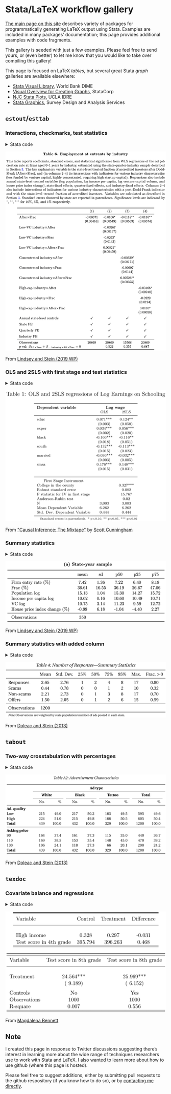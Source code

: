 # Stata/LaTeX workflow gallery

[The main page on this site](../) describes variety of packages for programmatically generating LaTeX output using Stata. Examples are included in many packages’ documentation; this page provides additional examples with code fragments.

This gallery is seeded with just a few examples. Please feel free to send yours, or (even better) to let me know that you would like to take over compiling this gallery!



This page is focused on LaTeX *tables*, but several great Stata *graph* galleries are available elsewhere:
- [Stata Visual Library](https://worldbank.github.io/Stata-IE-Visual-Library/), World Bank DIME
- [Visual Overview for Creating Graphs](https://www.stata.com/support/faqs/graphics/gph/stata-graphs/), StataCorp
- [NJC Stata Plots](https://stats.idre.ucla.edu/stata/faq/graph/njc-stata-plots/), UCLA IDRE
- [Stata Graphics](https://www.surveydesign.com.au/tipsgraphs.html), Survey Design and Analysis Services


## `estout`/`esttab`

### Interactions, checkmarks, test statistics

<details>
<summary>Stata code</summary>

~~~
eststo  clear
eststo: areg empend_normsqi               after##c.frac lnpop lnpercap lnvc chHPI i.yq i.industry [weight=pa]  if ${SAMPLEIF} & age_buckets == 1, absorb(state) cluster(state)

eststo: areg empend_normsqi  lowsectorvc##after##c.frac lnpop lnpercap lnvc chHPI i.yq i.industry [weight=pa]  if ${SAMPLEIF} & age_buckets == 1, absorb(state) cluster(state)
test 1.after#c.frac + 1.lowsectorvc#1.after#c.frac = 0
estadd scalar sum_afterfrac_p = r(p)

eststo: areg empend_normsqi    empconc50##after##c.frac lnpop lnpercap lnvc chHPI i.yq i.industry [weight=pa]  if ${SAMPLEIF} & age_buckets == 1, absorb(state) cluster(state)
test 1.after#c.frac + 1.empconc50#1.after#c.frac = 0
estadd scalar sum_afterfrac_p = r(p)

eststo: areg empend_normsqi      highcap##after##c.frac lnpop lnpercap lnvc chHPI i.yq i.industry [weight=pa]  if ${SAMPLEIF} & age_buckets == 1, absorb(state) cluster(state)
test 1.after#c.frac + 1.highcap#1.after#c.frac = 0
estadd scalar sum_afterfrac_p = r(p)


esttab using "${OUTPATH}emp_entrants_industry", ///
nomtitles booktabs replace ///
order(1.after#c.frac ///
	1.lowsectorvc#1.after  1.lowsectorvc#c.frac 1.lowsectorvc#1.after#c.frac ///
	1.empconc50#1.after  1.empconc50#c.frac 1.empconc50#1.after#c.frac ///
	1.highcap#1.after  1.highcap#c.frac 1.highcap#1.after#c.frac ///
	lnpop lnpercap lnvc chHPI) ///
drop(frac 1.after  1.empconc50 1.lowsectorvc 1.highcap) ///
indicate("Annual state-level controls = lnpop lnpercap lnvc chHPI"   "State FE = _cons" "Quarterly FE = *.yq" "Industry FE = *.industry", labels("\checkmark" "")) ///
stats(N sum_afterfrac_p, labels("Observations" "\$p\$-val: \$\beta_{\text{Aft}\times\text{Frac}} + \beta_{\text{\ldots industry}\times\text{Aft}\times\text{Frac}} = 0 \$")) ///
label nobaselevels interaction("\$\times\$") substitute("=1" "") nonotes se star(* 0.10 ** 0.05 *** 0.01)
~~~

</details>

![Table 6 from Lindsey and Stein (2019 WP)](images/lindseystein_t6.png "Sample table")

From [Lindsey and Stein (2019 WP)](https://papers.ssrn.com/sol3/papers.cfm?abstract_id=2939994)





### OLS and 2SLS with first stage and test statistics

<details>
<summary>Stata code</summary>

~~~
* This file will estimate the returns to college education using the "college in the county" instrumental variable
* which instruments for college attendance with whether there is a 2 or 4 year college near the respondent of the NLS.
* You will first need to install estout (ssc install estout), and you will need to pull the card data from my Mixtape
* in the cloud.  

use "https://storage.googleapis.com/causal-inference-mixtape.appspot.com/card", replace

cap n tempvar tempsample
cap n local specname=`specname'+1
reg  lwage  educ  exper black south married   smsa
cap n estadd ysumm
cap n estimates store ols_`specname'

cap n local specname=`specname'+1
reg educ nearc4 exper black south married   smsa
cap n local biv = _b[nearc4]
cap n local seiv = _se[nearc4]
cap n unab ivs: nearc4
cap n local xlist: colnames e(b)
cap n local ivs: list ivs & xlist
cap n test `ivs'
cap n local F_iv=r(F)
cap n local specname=`specname'+1

cap n ivregress 2sls lwage (educ=nearc4) exper black south married   smsa, first
cap n estadd ysumm
cap n estadd scalar biv  = `biv'
cap n estadd scalar seiv = `seiv'
cap n estadd scalar F_iv = `F_iv'
cap n rivtest
n return list
cap n local ar_chi2=r(ar_chi2)
cap n local ar_p=r(ar_p)
cap n estadd scalar ar_chi2 = `ar_chi2'
cap n estadd scalar ar_p = `ar_p'
cap n estimates store tsls_`specname'

#delimit ;
	cap n estout * using ./card.tex,
		style(tex) label notype
		cells((b(star fmt(%9.3f))) (se(fmt(%9.3f)par))) 		
		stats(biv seiv F_iv ar_p N ymean ysd, star(biv)
		labels("College in the county" "Robust standard error " "F statistic for IV in first stage" "Anderson-Rubin test" "N" "Mean Dependent Variable" "Std. Dev. Dependent Variable")
			fmt(3 3 3 2 %9.0fc 3 3))
		keep(educ exper black south married smsa) replace noabbrev starlevels(* 0.10 ** 0.05 *** 0.01)
		title(OLS and 2SLS regressions of Log Earnings on Schooling)   
		collabels(none) eqlabels(none) mlabels(none) mgroups(none)
		prehead("\begin{table}[htbp]\centering" "\scriptsize" "\caption{@title}" "\label{2sls_1}" "\begin{center}" "\begin{threeparttable}" "\begin{tabular}{l*{@E}{c}}"
"\toprule"
"\multicolumn{1}{l}{\textbf{Dependent variable}}&"
"\multicolumn{2}{c}{\textbf{Log wage}}\\"
"\multicolumn{1}{c}{}&"
"\multicolumn{1}{c}{OLS}&"
"\multicolumn{1}{c}{2SLS}\\")
		posthead("\midrule")
		prefoot("\\" "\midrule" "\multicolumn{1}{c}{First Stage Instrument}\\")  
		postfoot("\bottomrule" "\end{tabular}" "\begin{tablenotes}" "\tiny" "\item Standard errors in parenthesis. * p$<$0.10, ** p$<$0.05, *** p$<$0.01" "\end{tablenotes}" \end{threeparttable} \end{center} \end{table});
#delimit cr
~~~

</details>

![Table from Cunningham Mixtape](images/cunningham_t1.png "Sample table")

From ["Causal Inference: The Mixtape"](http://scunning.com/mixtape.html) by [Scott Cunningham](http://scunning.com/)







### Summary statistics

<details>
<summary>Stata code</summary>

~~~
gen t_entry_norm1 = entry_norm1 * 100
label var t_entry_norm1	"Firm entry rate (\%)"

gen t_frac = frac * 100
label var t_frac	"Frac (\%)"

gen t_chHPI = chHPI * 100
label var t_chHPI	"House price index change (\%)"

eststo clear
eststo: quietly estpost summarize	t_entry_norm1 ///
									t_frac lnpop lnpercap lnvc t_chHPI ///
								if ${SAMPLEIF} & (age_buckets == 1) & (pa > 0), detail

esttab using "${OUTPATH}summstat_bds_sy.tex", replace ///
	cells("mean(fmt(2)) sd(fmt(2)) p50(fmt(2)) p25(fmt(2)) p75(fmt(2))") label booktab nonumber nomtitles
eststo clear
~~~

</details>

![Table 2a from Lindsey and Stein (2019 WP)](images/lindseystein_t2a.png "Sample table")

From [Lindsey and Stein (2019 WP)](https://papers.ssrn.com/sol3/papers.cfm?abstract_id=2939994)





### Summary statistics with added column

<details>
<summary>Stata code</summary>

~~~
label var responses		"Responses"
label var scams			"Scams"
label var nonscams		"Non-scams"
label var offers		"Offers"


estpost tabstat anyresponse anyscam anynonscam anyoffer [aw = stateweight], statistics(mean) columns(statistics)
matrix anys = e(mean)
matrix colnames anys = responses scams nonscams offers	// Get column in same rows as responses scams nonscams offers
matrix rownames anys = anys

eststo clear
estpost tabstat responses scams nonscams offers [aw = stateweight], statistics(mean sd p25 p50 p75 p95 max count) columns(statistics)

estadd matrix anys

esttab using "${OUTPATH}numberresponsesw.tex", ///
	cells("mean(fmt(a2) label(Mean)) sd(fmt(a2) label(Std.\ Dev.)) p25(fmt(a2) label(25\%)) p50(fmt(a2) label(50\%)) p75(fmt(a2) label(75\%))  p95(fmt(a2) label(95\%)) max(fmt(a2) label(Max.)) anys(fmt(a2) label(Frac.\ $>0$))") ///
	nostar nonumbers nomtitle label booktabs width(38em) replace
~~~

</details>

![Table 4 from Doleac and Stein (2013)](images/doleacstein_t4.png "Sample table")

From [Doleac and Stein (2013)](http://onlinelibrary.wiley.com/doi/10.1111/ecoj.12082/abstract)




## `tabout`


### Two-way crosstabulation with percentages

<details>
<summary>Stata code</summary>

~~~
global ADCHARS			"highquality price"
label var highquality "Ad.\ quality"

tabout ${ADCHARS} type using ${OUTPATH}adchars.tex, c(freq col) f(0 1) ///
	cl1(2-11) cl2(2-3 4-5 6-7 8-9 10-11) topstr(Advertisement Characteristics\label{tab:adchars}|\textwidth) ///
	replace style(tex) bt font(bold) topf(top.tex) botf(bot.tex)
~~~

</details>

![Table A2 from Doleac and Stein (2013)](images/doleacstein_ta2.png "Sample table")

From [Doleac and Stein (2013)](http://onlinelibrary.wiley.com/doi/10.1111/ecoj.12082/abstract)




## `texdoc`


### Covariate balance and regressions

<details>
<summary>Stata code</summary>

~~~
/**********************************************************************************************
* Title: Example for LaTeX output using texdoc
* Created by: M. Bennett
* Created on: 04/02/19
* Purpose: This dofile generates fake data and shows how to build different tables in LaTeX
			using texdoc
* Last Modified on: 04/02/19
* Last Modified by: MB
* Edits:
	[04/02/19]: Created dofile
**********************************************************************************************/

* Start with an empty dataset
clear

* Set a seed so results are replicable (I'm using Stata 15, just in case)
set seed 123

* Set number of obs
set obs 1000

* Generate an error term u normally distributed
gen u=rnormal(0,100)

* Generate a random treatment variable:
gen treat = runiform(0,1)>0.5
label var treat "Treatment"

* Generate a binary covariate (50% of the population)
gen x1=runiform(0,1)>0.7
label var x1 "High income"

* Generate a continuous covariate
gen x2=rnormal(400,110)
label var x2 "Test score in 4th grade"

* Generate an outcome:
gen y= 100 + 50*x1 + 1*x2 + 20*treat + u
label var y "Test score in 8th grade"

* Generate a simple covariate table (there are different ways to run this, but here's one):
foreach var of varlist x1 x2{
	* Run a regression (using , robust to account for heteroskedasticity)
	reg `var' treat, robust

	* Store whatever you want (in this case, we are going to save the means for each group and the difference)
	global m`var'_0: di %6.3fc _b[_cons]
	global m`var'_1: di %6.3fc _b[_cons] + _b[treat]
	global dif_`var': di %6.3fc _b[treat]

	* Store the label of the variable, because it's easier then to put it in the tables:
	global lbe_`var' : var label `var'

	* Because I also want to know if the difference is significant, I'm going to store the p-value (and the star level)
	qui test treat=0
	global p_`var': di %12.3fc r(p)
	glo star_`var'=cond(${p_`var'}<.01,"***",cond(${p_`var'}<.05,"**",cond(${p_`var'}<.1,"*","")))
}

* Now, lets generate our balance table! (heads up, if you haven't set a current directory (cd), it's going to store this table wherever is the default).
* PS: It's not necessary to do this with a loop, but if you have a lot of covariates, might be useful.

texdoc init balance_table.tex, replace force
tex \begin{tabular}{lccc} \toprule \toprule
tex Variable			& 	Control	& Treatment & Difference \\
tex \addlinespace \hline \\
foreach var of varlist x1 x2{
tex ${lbe_`var'} & ${m`var'_0} & ${m`var'_1} & ${dif_`var'}${star_`var'}\\
}
tex \hline \hline
tex \end{tabular}

texdoc close


* Let's run a regression now! (with and without controls)

global covs0 "treat"
global covs1 "treat x*"

global lbe_y : var label y
global lbe_treat : var label treat

forvalues spec=0(1)1{

	*Run the regression
	reg y ${covs`spec'}, robust
	*Save some outputs
	scalar N=e(N)
	scalar r2=e(r2)
	global N_`spec'=N
	global r2_`spec': di %6.3fc r2

	*Store the variable of interest
	global b_`spec': di %6.3fc _b[treat]
	global se_`spec': di %6.3fc _se[treat]

	qui test treat=0
	global p_`spec': di %12.3fc r(p)
	glo star_`spec'=cond(${p_`spec'}<.01,"***",cond(${p_`spec'}<.05,"**",cond(${p_`spec'}<.1,"*","")))
}


texdoc init treatment_effect.tex, replace force
tex \begin{tabular}{lcc} \toprule \toprule
tex Variable			& 	${lbe_y}	& ${lbe_y} \\
tex \addlinespace \hline \\
tex ${lbe_treat} & ${b_0}${star_0} & ${b_1}${star_1}\\
tex 			& (${se_0}) & (${se_1})\\ \addlinespace
tex Controls & No & Yes \\
tex Observations & $N_0 & $N_1 \\
tex R-square & $r2_0 & $r2_1 \\
tex \hline \hline
tex \end{tabular}

texdoc close
~~~

</details>

![Magdalena Bennett texdoc examples](images/bennett_texdoc.png "Sample table")

From [Magdalena Bennett](https://www.magdalenabennett.com/resources/)




## Note

I created this page in response to Twitter discussions suggesting there’s interest in learning more about the wide range of techniques researchers use to work with Stata and LaTeX. I also wanted to learn more about how to use github (where this page is hosted).

Please feel free to suggest additions, either by submitting pull requests to the github respository (if you know how to do so), or by [contacting me directly](http://lukestein.com/).
